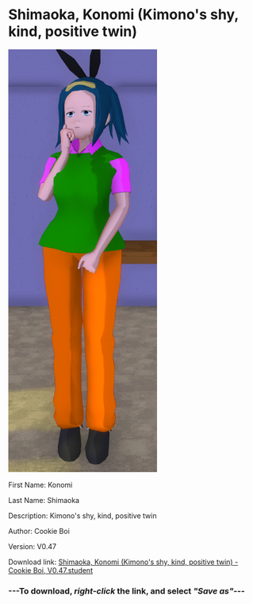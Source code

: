 # Shimaoka, Konomi (Kimono's shy, kind, positive twin)

<img src="https://raw.githubusercontent.com/Arbiter1223/Daigaku-Gurashi-Custom-Students/master/Students/Files/Shimaoka%2C%20Konomi%20(Kimono's%20shy%2C%20kind%2C%20positive%20twin).png" title="Shimaoka, Konomi (Kimono's shy, kind, positive twin) - Cookie Boi, V0.47">

First Name: Konomi

Last Name: Shimaoka

Description: Kimono's shy, kind, positive twin

Author: Cookie Boi

Version: V0.47

Download link: <a href="https://raw.githubusercontent.com/Arbiter1223/Daigaku-Gurashi-Custom-Students/master/Students/Files/Shimaoka%2C%20Konomi%20(Kimono's%20shy%2C%20kind%2C%20positive%20twin)%20-%20Cookie%20Boi%2C%20V0.47.student">Shimaoka, Konomi (Kimono's shy, kind, positive twin) - Cookie Boi, V0.47.student</a>

### ---**To download, _right-click_ the link, and select _"Save as"_**---
